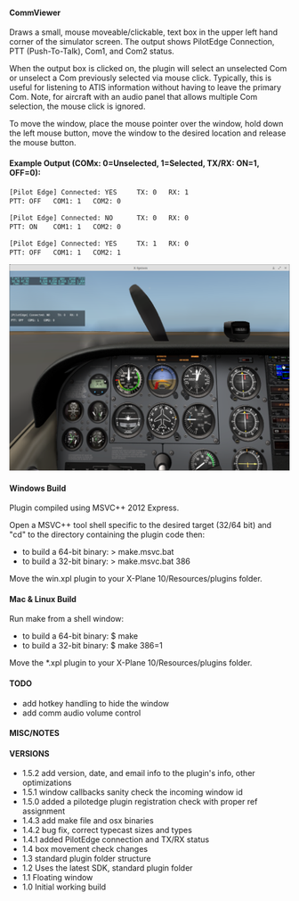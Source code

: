 #### CommViewer
Draws a small, mouse moveable/clickable, text box in the upper left hand corner
of the simulator screen. The output shows PilotEdge Connection, PTT (Push-To-Talk),
Com1, and Com2 status.

When the output box is clicked on, the plugin will select an unselected Com
or unselect a Com previously selected via mouse click. Typically, this is useful
for listening to ATIS information without having to leave the primary Com. Note,
for aircraft with an audio panel that allows multiple Com selection, the mouse
click is ignored.

To move the window, place the mouse pointer over the window, hold down the
left mouse button, move the window to the desired location and release the
mouse button.


#### Example Output (COMx: 0=Unselected, 1=Selected, TX/RX: ON=1, OFF=0):
```
[Pilot Edge] Connected: YES     TX: 0   RX: 1
PTT: OFF   COM1: 1   COM2: 0
```
```
[Pilot Edge] Connected: NO      TX: 0   RX: 0
PTT: ON    COM1: 1   COM2: 0
```
```
[Pilot Edge] Connected: YES     TX: 1   RX: 0
PTT: OFF   COM1: 1   COM2: 1
```

![Alt text](./images/CommViewer.png "X-Plane screenshot")


#### Windows Build
Plugin compiled using MSVC++ 2012 Express.

Open a MSVC++ tool shell specific to the desired target (32/64 bit)
and "cd" to the directory containing the plugin code then:

- to build a 64-bit binary: > make.msvc.bat
- to build a 32-bit binary: > make.msvc.bat 386

Move the win.xpl plugin to your X-Plane 10/Resources/plugins folder.


#### Mac & Linux Build
Run make from a shell window:

- to build a 64-bit binary: $ make
- to build a 32-bit binary: $ make 386=1

Move the *.xpl plugin to your X-Plane 10/Resources/plugins folder.


#### TODO
- add hotkey handling to hide the window
- add comm audio volume control


#### MISC/NOTES


#### VERSIONS
- 1.5.2 add version, date, and email info to the plugin's info, other optimizations
- 1.5.1 window callbacks sanity check the incoming window id
- 1.5.0 added a pilotedge plugin registration check with proper ref assignment
- 1.4.3 add make file and osx binaries
- 1.4.2 bug fix, correct typecast sizes and types
- 1.4.1 added PilotEdge connection and TX/RX status
- 1.4 box movement check changes
- 1.3 standard plugin folder structure
- 1.2 Uses the latest SDK, standard plugin folder
- 1.1 Floating window
- 1.0 Initial working build
